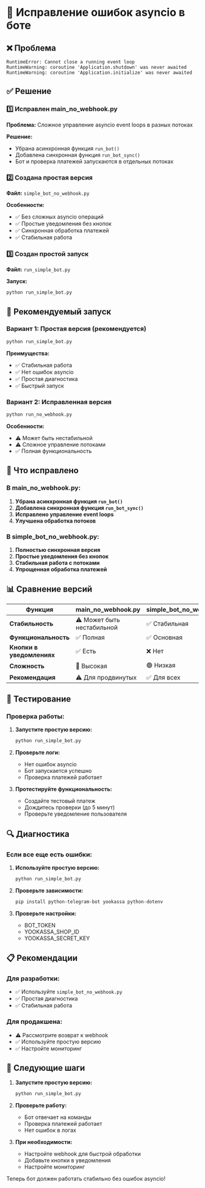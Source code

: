 # 🔧 Исправление ошибок asyncio в боте

## ❌ Проблема
```
RuntimeError: Cannot close a running event loop
RuntimeWarning: coroutine 'Application.shutdown' was never awaited
RuntimeWarning: coroutine 'Application.initialize' was never awaited
```

## ✅ Решение

### 1️⃣ Исправлен main_no_webhook.py

**Проблема:** Сложное управление asyncio event loops в разных потоках

**Решение:** 
- Убрана асинхронная функция `run_bot()`
- Добавлена синхронная функция `run_bot_sync()`
- Бот и проверка платежей запускаются в отдельных потоках

### 2️⃣ Создана простая версия

**Файл:** `simple_bot_no_webhook.py`

**Особенности:**
- ✅ Без сложных asyncio операций
- ✅ Простые уведомления без кнопок
- ✅ Синхронная обработка платежей
- ✅ Стабильная работа

### 3️⃣ Создан простой запуск

**Файл:** `run_simple_bot.py`

**Запуск:**
```bash
python run_simple_bot.py
```

## 🚀 Рекомендуемый запуск

### Вариант 1: Простая версия (рекомендуется)
```bash
python run_simple_bot.py
```

**Преимущества:**
- ✅ Стабильная работа
- ✅ Нет ошибок asyncio
- ✅ Простая диагностика
- ✅ Быстрый запуск

### Вариант 2: Исправленная версия
```bash
python run_no_webhook.py
```

**Особенности:**
- ⚠️ Может быть нестабильной
- ⚠️ Сложное управление потоками
- ✅ Полная функциональность

## 🔧 Что исправлено

### В main_no_webhook.py:
1. **Убрана асинхронная функция `run_bot()`**
2. **Добавлена синхронная функция `run_bot_sync()`**
3. **Исправлено управление event loops**
4. **Улучшена обработка потоков**

### В simple_bot_no_webhook.py:
1. **Полностью синхронная версия**
2. **Простые уведомления без кнопок**
3. **Стабильная работа с потоками**
4. **Упрощенная обработка платежей**

## 📊 Сравнение версий

| Функция | main_no_webhook.py | simple_bot_no_webhook.py |
|---------|-------------------|-------------------------|
| **Стабильность** | ⚠️ Может быть нестабильной | ✅ Стабильная |
| **Функциональность** | ✅ Полная | ✅ Основная |
| **Кнопки в уведомлениях** | ✅ Есть | ❌ Нет |
| **Сложность** | 🔴 Высокая | 🟢 Низкая |
| **Рекомендация** | ⚠️ Для продвинутых | ✅ Для всех |

## 🧪 Тестирование

### Проверка работы:
1. **Запустите простую версию:**
   ```bash
   python run_simple_bot.py
   ```

2. **Проверьте логи:**
   - Нет ошибок asyncio
   - Бот запускается успешно
   - Проверка платежей работает

3. **Протестируйте функциональность:**
   - Создайте тестовый платеж
   - Дождитесь проверки (до 5 минут)
   - Проверьте уведомление пользователя

## 🔍 Диагностика

### Если все еще есть ошибки:

1. **Используйте простую версию:**
   ```bash
   python run_simple_bot.py
   ```

2. **Проверьте зависимости:**
   ```bash
   pip install python-telegram-bot yookassa python-dotenv
   ```

3. **Проверьте настройки:**
   - BOT_TOKEN
   - YOOKASSA_SHOP_ID
   - YOOKASSA_SECRET_KEY

## 📋 Рекомендации

### Для разработки:
- ✅ Используйте `simple_bot_no_webhook.py`
- ✅ Простая диагностика
- ✅ Стабильная работа

### Для продакшена:
- ⚠️ Рассмотрите возврат к webhook
- ✅ Используйте простую версию
- ✅ Настройте мониторинг

## 🚀 Следующие шаги

1. **Запустите простую версию:**
   ```bash
   python run_simple_bot.py
   ```

2. **Проверьте работу:**
   - Бот отвечает на команды
   - Проверка платежей работает
   - Нет ошибок в логах

3. **При необходимости:**
   - Настройте webhook для быстрой обработки
   - Добавьте кнопки в уведомления
   - Настройте мониторинг

Теперь бот должен работать стабильно без ошибок asyncio!
